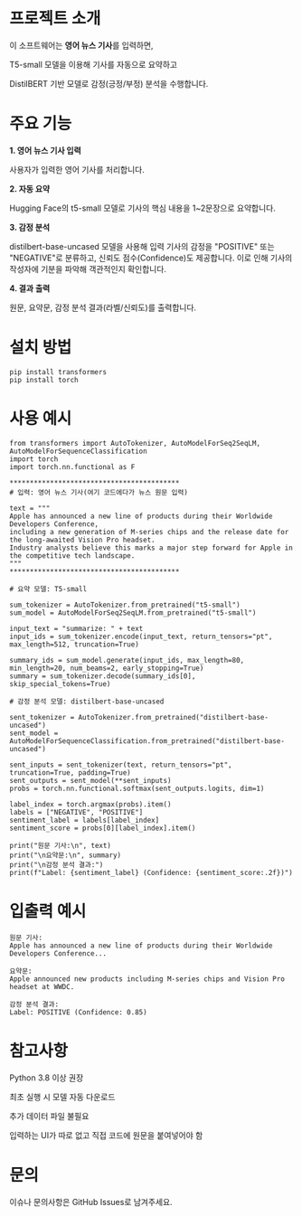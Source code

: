 # 프로젝트 소개
이 소프트웨어는 **영어 뉴스 기사**를 입력하면,

T5-small 모델을 이용해 기사를 자동으로 요약하고

DistilBERT 기반 모델로 감정(긍정/부정) 분석을 수행합니다.

# 주요 기능
**1. 영어 뉴스 기사 입력**

사용자가 입력한 영어 기사를 처리합니다.

**2. 자동 요약**

Hugging Face의 t5-small 모델로 기사의 핵심 내용을 1~2문장으로 요약합니다.

**3. 감정 분석**

distilbert-base-uncased 모델을 사용해 입력 기사의 감정을 "POSITIVE" 또는 "NEGATIVE"로 분류하고, 신뢰도 점수(Confidence)도 제공합니다. 이로 인해 기사의 작성자에 기분을 파악해 객관적인지 확인합니다.

**4. 결과 출력**

원문, 요약문, 감정 분석 결과(라벨/신뢰도)를 출력합니다.

# 설치 방법
```
pip install transformers
pip install torch
```

# 사용 예시
```
from transformers import AutoTokenizer, AutoModelForSeq2SeqLM, AutoModelForSequenceClassification
import torch
import torch.nn.functional as F

******************************************
# 입력: 영어 뉴스 기사(여기 코드에다가 뉴스 원문 입력)

text = """
Apple has announced a new line of products during their Worldwide Developers Conference,
including a new generation of M-series chips and the release date for the long-awaited Vision Pro headset.
Industry analysts believe this marks a major step forward for Apple in the competitive tech landscape.
"""
******************************************

# 요약 모델: T5-small

sum_tokenizer = AutoTokenizer.from_pretrained("t5-small")
sum_model = AutoModelForSeq2SeqLM.from_pretrained("t5-small")

input_text = "summarize: " + text
input_ids = sum_tokenizer.encode(input_text, return_tensors="pt", max_length=512, truncation=True)

summary_ids = sum_model.generate(input_ids, max_length=80, min_length=20, num_beams=2, early_stopping=True)
summary = sum_tokenizer.decode(summary_ids[0], skip_special_tokens=True)

# 감정 분석 모델: distilbert-base-uncased

sent_tokenizer = AutoTokenizer.from_pretrained("distilbert-base-uncased")
sent_model = AutoModelForSequenceClassification.from_pretrained("distilbert-base-uncased")

sent_inputs = sent_tokenizer(text, return_tensors="pt", truncation=True, padding=True)
sent_outputs = sent_model(**sent_inputs)
probs = torch.nn.functional.softmax(sent_outputs.logits, dim=1)

label_index = torch.argmax(probs).item()
labels = ["NEGATIVE", "POSITIVE"]
sentiment_label = labels[label_index]
sentiment_score = probs[0][label_index].item()

print("원문 기사:\n", text)
print("\n요약문:\n", summary)
print("\n감정 분석 결과:")
print(f"Label: {sentiment_label} (Confidence: {sentiment_score:.2f})")
```

# 입출력 예시
```
원문 기사:
Apple has announced a new line of products during their Worldwide Developers Conference...

요약문:
Apple announced new products including M-series chips and Vision Pro headset at WWDC.

감정 분석 결과:
Label: POSITIVE (Confidence: 0.85)
```

# 참고사항
Python 3.8 이상 권장

최초 실행 시 모델 자동 다운로드

추가 데이터 파일 불필요

입력하는 UI가 따로 없고 직접 코드에 원문을 붙여넣어야 함

# 문의
이슈나 문의사항은 GitHub Issues로 남겨주세요.
